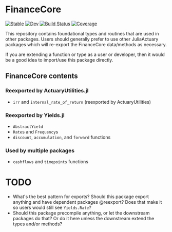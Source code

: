 # FinanceCore

[![Stable](https://img.shields.io/badge/docs-stable-blue.svg)](https://JuliaActuary.github.io/FinanceCore.jl/stable)
[![Dev](https://img.shields.io/badge/docs-dev-blue.svg)](https://JuliaActuary.github.io/FinanceCore.jl/dev)
[![Build Status](https://github.com/JuliaActuary/FinanceCore.jl/actions/workflows/CI.yml/badge.svg?branch=main)](https://github.com/JuliaActuary/FinanceCore.jl/actions/workflows/CI.yml?query=branch%3Amain)
[![Coverage](https://codecov.io/gh/JuliaActuary/FinanceCore.jl/branch/main/graph/badge.svg)](https://codecov.io/gh/JuliaActuary/FinanceCore.jl)


This repository contains foundational types and routines that are used in other packages. Users should generally prefer to use other JuliaActuary packages which will re-export the FinanceCore data/methods as necessary.

If you are extending a function or type as a user or developer, then it would be a good idea to import/use this package directly.

## FinanceCore contents

### Reexported by ActuaryUtilities.jl
- `irr` and `internal_rate_of_return` (reexported by ActuaryUtilities)

### Reexported by Yields.jl
- `AbstractYield`
- `Rate`s and `Frequency`s 
- `discount`, `accumulation`, and `forward` functions

### Used by multiple packages
- `cashflows` and `timepoints` functions

# TODO
- What's the best pattern for exports? Should this package export anything and have dependent packages @reexport? Does that make it so users would still see `Yields.Rate`?
- Should this package precompile anything, or let the downstream packages do that? Or do it here unless the downstream extend the types and/or methods?
